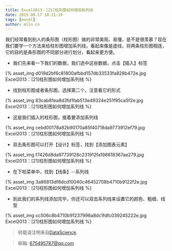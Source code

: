 ```yaml
---
title: Excel2013：[21]柱形图如何增加系列线
date: 2015-08-17 18:11:19
tags: [excel]
author: mlln.cn
---
```

我们经常看到别人的条形图（柱形图）做的非常美观、易懂，是不是很羡慕？现在我们要学一个方法来给柱形图增加系列线，看起来像是虚线，将两条柱形图相连，它的目的是条形图的不同部分进行划分，看起来更方便。

- 我们先来看一下我们的数据，我们选中这些数据，点击【插入】标签

{% asset_img d019d2bf6c81800afbbd157db33533fa828b472e.jpg Excel2013：[21]柱形图如何增加系列线 %}

- 找到柱形图或者条形图，选择第二个，注意看它的形式

{% asset_img 83cab81ea8d3fd1fab513e49324e251f95ca5f2e.jpg Excel2013：[21]柱形图如何增加系列线 %}

- 这是我们插入的柱形图，接着要添加系列线

{% asset_img cebd00178a82b90170a85f40718da9773912ef79.jpg Excel2013：[21]柱形图如何增加系列线 %}

- 双击条形图可以打开【设计】标签，找到【添加图表元素】

{% asset_img f7426d8da97739128c231912fa198618367ae279.jpg Excel2013：[21]柱形图如何增加系列线 %}

- 在下啦菜单中，找到【线条】--系列线

{% asset_img 3a86813df8dcd10040c46452708b4710b9122f2e.jpg Excel2013：[21]柱形图如何增加系列线 %}

- 到此我们的系列线添加完毕，你还可以双击系列线来设置它的颜色、粗细、线型

{% asset_img cc506c8b4710b91237996a8dc1fdfc039245222e.jpg Excel2013：[21]柱形图如何增加系列线 %}

> 转载请注明来自[DataScience](http://mlln.cn).

> 邮箱: 675495787@qq.com 
